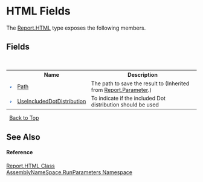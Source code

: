 # HTML Fields
 

The <a href="e10c2af3-4d85-d9c7-ade7-f72d49a540d6">Report.HTML</a> type exposes the following members.


## Fields
&nbsp;<table><tr><th></th><th>Name</th><th>Description</th></tr><tr><td>![Public field](media/pubfield.gif "Public field")</td><td><a href="910c1147-250c-4f04-74a1-190455839d80">Path</a></td><td>
The path to save the result to
 (Inherited from <a href="483e04bc-c30d-62b5-b778-f095df93a3b3">Report.Parameter</a>.)</td></tr><tr><td>![Public field](media/pubfield.gif "Public field")</td><td><a href="2fa5b308-49d4-79d2-9acb-ba9e808fc6f0">UseIncludedDotDistribution</a></td><td>
To indicate if the included Dot distribution should be used</td></tr></table>&nbsp;
<a href="#html-fields">Back to Top</a>

## See Also


#### Reference
<a href="e10c2af3-4d85-d9c7-ade7-f72d49a540d6">Report.HTML Class</a><br /><a href="4763cf1c-e4af-43c5-78fe-6f03f6e2281f">AssemblyNameSpace.RunParameters Namespace</a><br />
